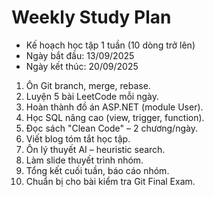 
# Weekly Study Plan

- Kế hoạch học tập 1 tuần (10 dòng trở lên)
- Ngày bắt đầu: 13/09/2025
- Ngày kết thúc: 20/09/2025

1. Ôn Git branch, merge, rebase.
2. Luyện 5 bài LeetCode mỗi ngày.
3. Hoàn thành đồ án ASP.NET (module User).
4. Học SQL nâng cao (view, trigger, function).
5. Đọc sách "Clean Code" – 2 chương/ngày.
6. Viết blog tóm tắt học tập.
7. Ôn lý thuyết AI – heuristic search.
8. Làm slide thuyết trình nhóm.
9. Tổng kết cuối tuần, báo cáo nhóm.
10. Chuẩn bị cho bài kiểm tra Git Final Exam.
